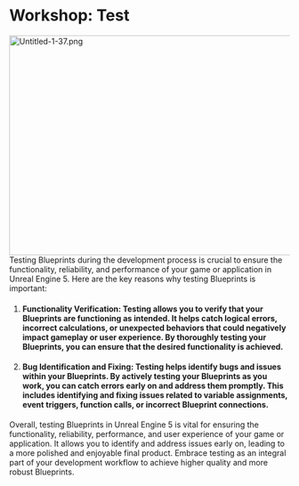 # Workshop: Test

<p><img style="float: right;" src="https://vertexschool.instructure.com/courses/289/files/18501/preview?verifier=V7jkA8i874IsggHJCwS7XKgbf0U9nuIbuDjTIXxa" alt="Untitled-1-37.png" width="702" height="395" data-api-endpoint="https://vertexschool.instructure.com/api/v1/courses/289/files/18501" data-api-returntype="File">Testing Blueprints during the development process is crucial to ensure the functionality, reliability, and performance of your game or application in Unreal Engine 5. Here are the key reasons why testing Blueprints is important:</p>
<ol>
<li>
<h4><strong>Functionality Verification: </strong>Testing allows you to verify that your Blueprints are functioning as intended. It helps catch logical errors, incorrect calculations, or unexpected behaviors that could negatively impact gameplay or user experience. By thoroughly testing your Blueprints, you can ensure that the desired functionality is achieved.</h4>
</li>
<li>
<h4><strong>Bug Identification and Fixing:</strong> Testing helps identify bugs and issues within your Blueprints. By actively testing your Blueprints as you work, you can catch errors early on and address them promptly. This includes identifying and fixing issues related to variable assignments, event triggers, function calls, or incorrect Blueprint connections.</h4>
</li>
</ol>
<p>Overall, testing Blueprints in Unreal Engine 5 is vital for ensuring the functionality, reliability, performance, and user experience of your game or application. It allows you to identify and address issues early on, leading to a more polished and enjoyable final product. Embrace testing as an integral part of your development workflow to achieve higher quality and more robust Blueprints.</p>